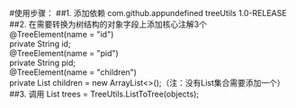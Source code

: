 #使用步骤：
##1. 添加依赖
        <dependency>
          <groupId>com.github.appundefined</groupId>
         <artifactId>treeUtils</artifactId>
         <version>1.0-RELEASE</version>
        </dependency>
##2. 在需要转换为树结构的对象字段上添加核心注解3个<br>
@TreeElement(name = "id")          
private String id;                 
@TreeElement(name = "pid")         
private String pid;                            
@TreeElement(name = "children")   
private List<Object> children = new ArrayList<>();（注：没有List集合需要添加一个）
##3. 调用
List trees = TreeUtils.ListToTree(objects);

